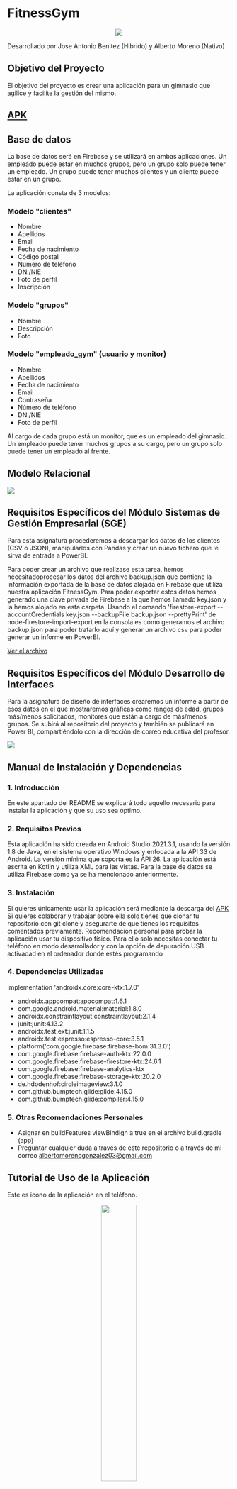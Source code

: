 # FitnessGym

<p align="center">
 <img src="http://drive.google.com/uc?export=view&id=1z4ASt_DywpE8ZdOw1pL5ddVmi1d9Syxh">
</p>
 
Desarrollado por Jose Antonio Benitez (Hibrido) y Alberto Moreno (Nativo)

## Objetivo del Proyecto
El objetivo del proyecto es crear una aplicación para un gimnasio que agilice y facilite la gestión del mismo.

## [APK](https://github.com/albertomorenogonzalez/FitnessGym/blob/main/app-debug.apk)

## Base de datos
La base de datos será en Firebase y se utilizará en ambas aplicaciones. Un empleado puede estar en muchos grupos, pero un grupo solo puede tener un empleado. Un grupo puede tener muchos clientes y un cliente puede estar en un grupo.

La aplicación consta de 3 modelos:

### Modelo "clientes"
- Nombre
- Apellidos
- Email
- Fecha de nacimiento
- Código postal
- Número de teléfono
- DNI/NIE
- Foto de perfil
- Inscripción

### Modelo "grupos"
- Nombre
- Descripción
- Foto

### Modelo "empleado_gym" (usuario y monitor)
- Nombre
- Apellidos
- Fecha de nacimiento
- Email
- Contraseña
- Número de teléfono
- DNI/NIE
- Foto de perfil

Al cargo de cada grupo está un monitor, que es un empleado del gimnasio. Un empleado puede tener muchos grupos a su cargo, pero un grupo solo puede tener un empleado al frente.

## Modelo Relacional
![](http://drive.google.com/uc?export=view&id=1eh7wx4V_9hpIglzhcW6GDkvTwc0yYqxg) 

## Requisitos Específicos del Módulo Sistemas de Gestión Empresarial (SGE)
Para esta asignatura procederemos a descargar los datos de los clientes (CSV o JSON), manipularlos con Pandas y crear un nuevo fichero que le sirva de entrada a PowerBI.

Para poder crear un archivo que realizase esta tarea, hemos necesitadoprocesar los datos del archivo backup.json que contiene la información exportada de la base de datos
alojada en Firebase que utiliza nuestra aplicación FitnessGym. Para poder exportar estos datos hemos generado una clave privada
de Firebase a la que hemos llamado key.json y la hemos alojado en esta carpeta. Usando el comando 
    'firestore-export --accountCredentials key.json --backupFile backup.json --prettyPrint'
de node-firestore-import-export en la consola es como generamos el archivo backup.json para poder tratarlo aquí y generar un archivo csv
para poder generar un informe en PowerBI.

[Ver el archivo](pandas+powerbi/csv_converter.py)

## Requisitos Específicos del Módulo Desarrollo de Interfaces
Para la asignatura de diseño de interfaces crearemos un informe a partir de esos datos en el que mostraremos gráficas como rangos de edad, grupos más/menos solicitados, monitores que están a cargo de más/menos grupos. Se subirá al repositorio del proyecto y también se publicará en Power BI, compartiéndolo con la dirección de correo educativa del profesor.

![](https://github.com/jbenrui/fitness-gym/blob/master/Imagenes/PBI.png)

## Manual de Instalación y Dependencias
### 1. Introducción
En este apartado del README se explicará todo aquello necesario para instalar la aplicación y que su uso sea óptimo. 
### 2. Requisitos Previos
Esta aplicación ha sido creada en Android Studio 2021.3.1, usando la versión 1.8 de Java, en el sistema operativo Windows y enfocada a la API 33 de Android. La versión mínima que soporta es la API 26. La aplicación está escrita en Kotlin y utiliza XML para las vistas. Para la base de datos se utiliza Firebase como ya se ha mencionado anteriormente.
### 3. Instalación
Si quieres únicamente usar la aplicación será mediante la descarga del [APK](https://github.com/albertomorenogonzalez/FitnessGym/blob/main/app-debug.apk) 
Si quieres colaborar y trabajar sobre ella solo tienes que clonar tu repositorio con git clone y asegurarte de que tienes los requisitos comentados previamente. Recomendación personal para probar la aplicación usar tu dispositivo físico. Para ello solo necesitas conectar tu teléfono en modo desarrollador y con la opción de depuración USB activadad en el ordenador donde estés programando 
### 4. Dependencias Utilizadas
implementation 'androidx.core:core-ktx:1.7.0'
- androidx.appcompat:appcompat:1.6.1
- com.google.android.material:material:1.8.0
- androidx.constraintlayout:constraintlayout:2.1.4
- junit:junit:4.13.2
- androidx.test.ext:junit:1.1.5
- androidx.test.espresso:espresso-core:3.5.1
- platform('com.google.firebase:firebase-bom:31.3.0')
- com.google.firebase:firebase-auth-ktx:22.0.0
- com.google.firebase:firebase-firestore-ktx:24.6.1
- com.google.firebase:firebase-analytics-ktx
- com.google.firebase:firebase-storage-ktx:20.2.0
- de.hdodenhof:circleimageview:3.1.0
- com.github.bumptech.glide:glide:4.15.0
- com.github.bumptech.glide:compiler:4.15.0
### 5. Otras Recomendaciones Personales
- Asignar en  buildFeatures viewBindign a true en el archivo build.gradle (app)
- Preguntar cualquier duda a través de este repositorio o a través de mi correo albertomorenogonzalez03@gmail.com

## Tutorial de Uso de la Aplicación

Este es icono de la aplicación en el teléfono.

<p align="center">
 <img src="http://drive.google.com/uc?export=view&id=1NkJtW-BiciO2XjVbceO4QqXtBpn53-Y6" width="40%">
</p>

Al clickar nos aparecerá lo siguiente:

<p align="center">
 <img src="http://drive.google.com/uc?export=view&id=15XoHJChh6kBcsG9RDVwHjNpEnCjo1Lpi" width="40%">
</p>

Démosle primero al botón de Registrarse. Al completar el registro en el que el único campo no obligatorio es la foto, volveremos a la actividad del login pero con nuestros datos en los campos de entrada. Solo tendremos que darle a "Iniciar"

<p align="center">
 <img src="http://drive.google.com/uc?export=view&id=1PBpMaM95_4h2d7mv-X9-xi4PtexIIFDS" width="40%">
 <img src="http://drive.google.com/uc?export=view&id=1lK8EQCuoqCMlhZHww1iDLVkSTXUhCQG3" width="40%">
</p>

Nos aparece la actividad principal, desde donde podremos navegar a las distintas partes de la aplicación. En este momento podemos desplegar el side menu o hacer una pulsación larga para ver más opciones:

<p align="center">
 <img src="http://drive.google.com/uc?export=view&id=1eGp-Aubq0tVxLcQ8lsN_4-eW5Sxs2FAv" width="30%">
 <img src="http://drive.google.com/uc?export=view&id=1DrJWciYu6av8PHYRqk4Jnx8TcC1rOYX5" width="30%">
 <img src="http://drive.google.com/uc?export=view&id=1xYpNQIaG-Iz5zQM5IpqZXEUZZfOIfQbX" width="30%">
</p>

En la pestaña de clientes podremos añadir un nuevo cliente, editarlo, ver sus datos, eliminarlo, asignarlo a un grupo, cambiarlo de grupo o quitarlo de un grupo.



En la pestaña de grupos podremos añadir un nuevo grupo, ver todos sus datos, editarlo, eliminar y ver los clientes pertenecientes a ese grupo.



En la pestaña de instructores podremos ver los instructores, monitores y empleados y ver sus datos.



En la pestaña de perfil, a la que podremos acceder tanto desde su entrada en el side menu como clickando en nuestra foto de perfil, y ahi podremos ver nuestros datos, editarlos, eliminar nuestro usuario e ir a opciones.



En la pestaña de opciones podremos cambiar el idioma de nuestra aplicación. Al confirmar, apareceremos de nuevo en la pestaña de inicio con el idioma de la aplicación completa cambiado.



## [Trello](https://trello.com/b/bwXyty7u/fitnessgym)
Este proyecto utiliza Trello para la gestión de las tareas a realizar 

## [Anteproyecto en Figma](https://www.figma.com/file/kvU6qBh4NmjaGoooBiBPvJ/Anteproyecto-Fitness-Gym?node-id=0%3A1&t=e7FTqe0I8Yq6Mbhf-1)

## [Vídeo Checkout 05/05/2023](https://www.youtube.com/watch?v=go-7G-VvBFE)

## [Vídeo de la Aplicación final - 16/06/2023]()

## Histórico del Proyecto (por commits principales)

 - [First Commit of the Project. Functional log in added - 13/04/2023](https://github.com/albertomorenogonzalez/FitnessGym/commit/78507842a6f12c3de6e2473f1c60cdfd34f60752)
 
 Añadido el login, maquetado y funcional. Añadidos también archivos multimedia. Conexión con firebase.
 
 
 - [Functional Register function (only email and password) - 04/05/2023](https://github.com/albertomorenogonzalez/FitnessGym/commit/73a034016e88b3bc3bf0049c7352fe404ceea6bf)
 
 Añadido register maquetado y funcional, aunque solo se utilizan para el registro en firebase el email y la contraseña. Añadidos archivos de recursos multimedia y correciones menores.
 
 
 - [Navigation added. Side Menu and Fragment Views - 07/05/2023](https://github.com/albertomorenogonzalez/FitnessGym/commit/5cdb7d0a8dac8e8595a36adf9c47b6c910ca6474)
    
 Añadida la navegación de la aplicación una vez realizado el log in. Esta navegación es posible gracias a un side menu.
 
 
 - [Improved App Navigation and Registration of Users - 06/06/2023](https://github.com/albertomorenogonzalez/FitnessGym/commit/5db6430e00f3fde38793fa66558518053a462897)

Ahora la navegación dentro de la aplicación es más fluida, el título en la action bar cambia correctamente tanto si vas hacia otro fragmento como si vuelves después de haber estado en otro. Tanto en la Login Activity como en la MainActivity en el caso de que se encuentre en el fragmento inicial al salir de la aplicación pulsando el back button aparecerá un diálogo que te preguntará si quieres seguir o no en la aplicación.
Ahora al registrar un usuario todos los campos necesarios para que pueda ser registrado son guardados en una colección de firebase. Una vez realizado el registro se volverá a la LoginActivity con el email y la contraseña del usuario recién registrado en los campos de entrada para que este solo tenga que darle a iniciar sesión. En la cabecera del menú lateral se mostrará su foto de perfil si tiene y su nombre. 
Problemas: Al subir una foto proveniente directamente de la galería ocurre un error aún por solucionar. Con las fotos hechas con la camara esto no sucede


- [Profile Functionality Completed - 09/06/2023](https://github.com/albertomorenogonzalez/FitnessGym/commit/73e9001bcd111568fbf6e8b45cd7b0c6e653b4b3)

Al entrar en el ProfileFragment se pueden ver todos los datos del usuario activo, y se puede tanto eliminar el usuario como editar los datos. 
El problema con las imágenes de galería en la RegisterActivity aún no está solucionado, pero en EditProfileActivity no hay ningún problema.


- [16/06/2023](https://github.com/albertomorenogonzalez/FitnessGym/commit/e7d51a451573292125812f7518ff2774ff165070)

Aplicación compleatada. Todas las vistas se muestran, navegación entre las distintas partes de la aplicación óptima. CRUDs completados. Cambio de lenguage de la aplicación funcional. No ha sido posible implementar el cambio de tema y por eso se muestra un texto que indica que aún no se puede

Aplicación comentada (en inglés) y APK subida. Arreglados todos los problemas excepto el de la galería en el RegisterActivity
